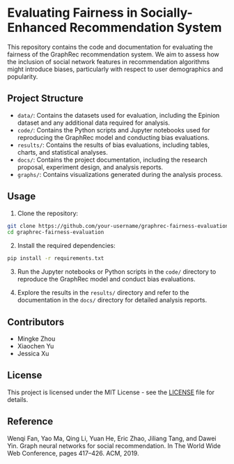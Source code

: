 # Evaluating Fairness in Socially-Enhanced Recommendation System

This repository contains the code and documentation for evaluating the fairness of the GraphRec recommendation system. We aim to assess how the inclusion of social network features in recommendation algorithms might introduce biases, particularly with respect to user demographics and popularity.

## Project Structure

- `data/`: Contains the datasets used for evaluation, including the Epinion dataset and any additional data required for analysis.
- `code/`: Contains the Python scripts and Jupyter notebooks used for reproducing the GraphRec model and conducting bias evaluations.
- `results/`: Contains the results of bias evaluations, including tables, charts, and statistical analyses.
- `docs/`: Contains the project documentation, including the research proposal, experiment design, and analysis reports.
- `graphs/`: Contains visualizations generated during the analysis process.

## Usage

1. Clone the repository:

```bash
git clone https://github.com/your-username/graphrec-fairness-evaluation.git
cd graphrec-fairness-evaluation
```

2. Install the required dependencies:

```bash
pip install -r requirements.txt
```

3. Run the Jupyter notebooks or Python scripts in the `code/` directory to reproduce the GraphRec model and conduct bias evaluations.

4. Explore the results in the `results/` directory and refer to the documentation in the `docs/` directory for detailed analysis reports.

## Contributors

- Mingke Zhou
- Xiaochen Yu
- Jessica Xu

## License

This project is licensed under the MIT License - see the [LICENSE](LICENSE) file for details.

## Reference
Wenqi Fan, Yao Ma, Qing Li, Yuan He, Eric Zhao, Jiliang Tang, and Dawei Yin. Graph neural networks for social recommendation. In The World Wide Web Conference, pages 417–426. ACM, 2019.
